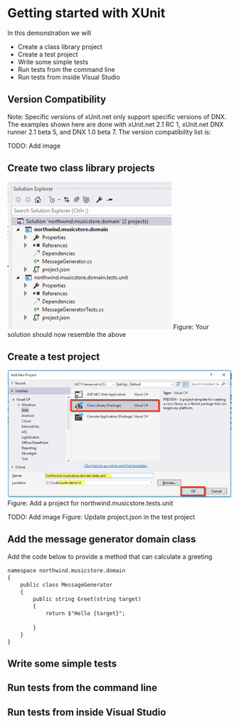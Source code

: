 <properties
   pageTitle="Getting Started with XUnit"
   description="Introduction to writing simple tests with XUnit"
   services="service-name"
   documentationCenter="dev-center-name"
   authors="adamstephensen"
   manager="adamstephensen"
   editor=""/>


# Getting started with XUnit

In this demonstration we will 

- Create a class library project
- Create a test project
- Write some simple tests
- Run tests from the command line
- Run tests from inside Visual Studio


## Version Compatibility

Note: Specific versions of xUnit.net only support specific versions of DNX. The examples shown here are done with xUnit.net 2.1 RC 1, xUnit.net DNX runner 2.1 beta 5, and DNX 1.0 beta 7. The version compatibility list is:

TODO: Add image

## Create two class library projects

![Powershell](./media/xunit-get-started-solution-structure.png)
Figure: Your solution should now resemble the above

## Create a test project

![Powershell](./media/xunit-get-started-add-test-project.png)
Figure: Add a project for northwind.musicstore.tests.unit


TODO: Add image
Figure: Update project.json in the test project 



## Add the message generator domain class

Add the code below to provide a method that can calculate a greeting

    namespace northwind.musicstore.domain
    {
        public class MessageGenerator
        {
            public string Greet(string target)
            {
                return $"Hello {target}";
    
            }
        }
    }



## Write some simple tests

## Run tests from the command line

## Run tests from inside Visual Studio
